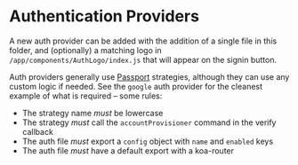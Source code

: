 # Authentication Providers

A new auth provider can be added with the addition of a single file in this
folder, and (optionally) a matching logo in `/app/components/AuthLogo/index.js`
that will appear on the signin button.

Auth providers generally use [Passport](http://www.passportjs.org/) strategies,
although they can use any custom logic if needed. See the `google` auth provider for the cleanest example of what is required – some rules:

- The strategy name _must_ be lowercase
- The strategy _must_ call the `accountProvisioner` command in the verify callback
- The auth file _must_ export a `config` object with `name` and `enabled` keys
- The auth file _must_ have a default export with a koa-router